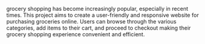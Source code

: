 grocery shopping has become increasingly popular, especially in recent times. This project aims to create a user-friendly and responsive website for purchasing groceries online. Users can browse through the various categories, add items to their cart, and proceed to checkout making their grocery shopping experience convenient and efficient.
